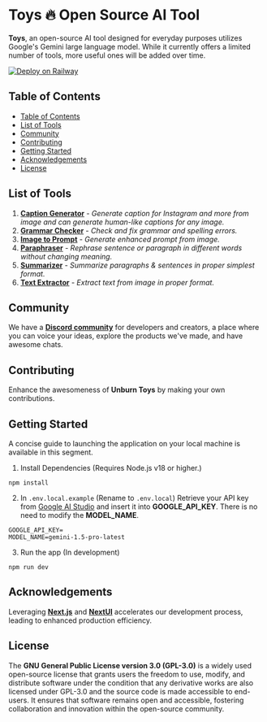 <div>
<h1>Toys 🔥 Open Source AI Tool</h1>
</div>

**Toys**, an open-source AI tool designed for everyday purposes utilizes Google's Gemini large language model. While it currently offers a limited number of tools, more useful ones will be added over time.

[![Deploy on Railway](https://railway.app/button.svg)](https://railway.app/template/K1iD7P?referralCode=pwZhnp)

## Table of Contents
- [Table of Contents](#table-of-contents)
- [List of Tools](#list-of-tools)
- [Community](#community)
- [Contributing](#contributing)
- [Getting Started](#getting-started)
- [Acknowledgements](#acknowledgements)
- [License](#license)

## List of Tools
1. **[Caption Generator](https://toys.unburn.tech/caption-generator)** - *Generate caption for Instagram and more from image and can generate human-like captions for any image.*
2. **[Grammar Checker](https://toys.unburn.tech/grammar-checker)** - *Check and fix grammar and spelling errors.*
3. **[Image to Prompt](https://toys.unburn.tech/image-to-prompt)** - *Generate enhanced prompt from image.*
4. **[Paraphraser](https://toys.unburn.tech/paraphraser)** - *Rephrase sentence or paragraph in different words without changing meaning.*
5. **[Summarizer](https://toys.unburn.tech/summarizer)** - *Summarize paragraphs & sentences in proper simplest format.*
6. **[Text Extractor](https://toys.unburn.tech/text-extractor)** - *Extract text from image in proper format.*

## Community
We have a **[Discord community](https://discord.gg/Edy7rNEY9t)** for developers and creators, a place where you can voice your ideas, explore the products we've made, and have awesome chats. 

## Contributing
Enhance the awesomeness of **Unburn Toys** by making your own contributions.

## Getting Started
A concise guide to launching the application on your local machine is available in this segment. 

1. Install Dependencies (Requires Node.js v18 or higher.)

```
npm install
```

2. In `.env.local.example` (Rename to `.env.local`) Retrieve your API key from [Google AI Studio](https://aistudio.google.com/) and insert it into **GOOGLE_API_KEY**. There is no need to modify the **MODEL_NAME**.
```
GOOGLE_API_KEY=
MODEL_NAME=gemini-1.5-pro-latest
```

3. Run the app (In development)
```
npm run dev
```

## Acknowledgements
Leveraging **[Next.js](https://nextjs.org/)** and **[NextUI](https://nextui.org/)** accelerates our development process, leading to enhanced production efficiency.

## License
The **GNU General Public License version 3.0 (GPL-3.0)** is a widely used open-source license that grants users the freedom to use, modify, and distribute software under the condition that any derivative works are also licensed under GPL-3.0 and the source code is made accessible to end-users. It ensures that software remains open and accessible, fostering collaboration and innovation within the open-source community.
